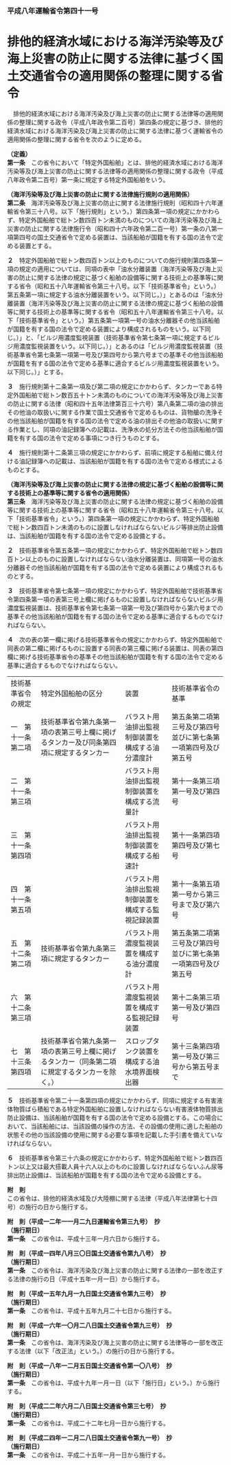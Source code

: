 ### 平成八年運輸省令第四十一号  
# 排他的経済水域における海洋汚染等及び海上災害の防止に関する法律に基づく国土交通省令の適用関係の整理に関する省令  
　排他的経済水域における海洋汚染及び海上災害の防止に関する法律等の適用関係の整理に関する政令（平成八年政令第二百号）第四条の規定に基づき、排他的経済水域における海洋汚染及び海上災害の防止に関する法律に基づく運輸省令の適用関係の整理に関する省令を次のように定める。  
  
**（定義）**  
**第一条**　この省令において「特定外国船舶」とは、排他的経済水域における海洋汚染等及び海上災害の防止に関する法律等の適用関係の整理に関する政令（平成八年政令第二百号）第一条に規定する特定外国船舶をいう。  
  
**（海洋汚染等及び海上災害の防止に関する法律施行規則の適用関係）**  
**第二条**　海洋汚染等及び海上災害の防止に関する法律施行規則（昭和四十六年運輸省令第三十八号。以下「施行規則」という。）第四条第一項の規定にかかわらず、特定外国船舶で総トン数四百トン未満のものについての海洋汚染等及び海上災害の防止に関する法律施行令（昭和四十六年政令第二百一号）第一条の八第一項第四号の国土交通省令で定める装置は、当該船舶が国籍を有する国の法令で定める装置とする。  
  
**２**　特定外国船舶で総トン数四百トン以上のものについての施行規則第四条第一項の規定の適用については、同項の表中「油水分離装置（海洋汚染等及び海上災害の防止に関する法律の規定に基づく船舶の設備等に関する技術上の基準等に関する省令（昭和五十八年運輸省令第三十八号。以下「技術基準省令」という。）第五条第一項に規定する油水分離装置をいう。以下同じ。）」とあるのは「油水分離装置（海洋汚染等及び海上災害の防止に関する法律の規定に基づく船舶の設備等に関する技術上の基準等に関する省令（昭和五十八年運輸省令第三十八号。以下「技術基準省令」という。）第五条第一項第一号の油水分離器その他当該船舶が国籍を有する国の法令で定める装置により構成されるものをいう。以下同じ。）」と、「ビルジ用濃度監視装置（技術基準省令第七条第一項に規定するビルジ用濃度監視装置をいう。以下同じ。）」とあるのは「ビルジ用濃度監視装置（技術基準省令第七条第一項第一号及び第四号から第六号までの基準その他当該船舶が国籍を有する国の法令で定める基準に適合するビルジ用濃度監視装置をいう。以下同じ。）」とする。  
  
**３**　施行規則第十二条第一項及び第二項の規定にかかわらず、タンカーである特定外国船舶で総トン数百五十トン未満のものについての海洋汚染等及び海上災害の防止に関する法律（昭和四十五年法律第百三十六号）第八条第二項の油の排出その他油の取扱いに関する作業で国土交通省令で定めるものは、貨物艙の洗浄その他当該船舶が国籍を有する国の法令で定める油の排出その他油の取扱いに関する作業とし、同項の油記録簿への記載は、洗浄水の処分方法その他当該船舶が国籍を有する国の法令で定める事項につき行うものとする。  
  
**４**　施行規則第十二条第三項の規定にかかわらず、前項に規定する船舶に備え付ける油記録簿への記載は、当該船舶が国籍を有する国の法令で定める様式によるものとする。  
  
**（海洋汚染等及び海上災害の防止に関する法律の規定に基づく船舶の設備等に関する技術上の基準等に関する省令の適用関係）**  
**第三条**　海洋汚染等及び海上災害の防止に関する法律の規定に基づく船舶の設備等に関する技術上の基準等に関する省令（昭和五十八年運輸省令第三十八号。以下「技術基準省令」という。）第四条第一項の規定にかかわらず、特定外国船舶で総トン数四百トン未満のものに設置しなければならないビルジ等排出防止設備は、当該船舶が国籍を有する国の法令で定める設備とする。  
  
**２**　技術基準省令第五条第一項の規定にかかわらず、特定外国船舶で総トン数四百トン以上のものに設置しなければならない油水分離装置は、同項第一号の油水分離器その他当該船舶が国籍を有する国の法令で定める装置により構成されるものとする。  
  
**３**　技術基準省令第七条第一項の規定にかかわらず、特定外国船舶で技術基準省令第四条第一項の表第三号上欄に掲げるものに設置しなければならないビルジ用濃度監視装置は、技術基準省令第七条第一項第一号及び第四号から第六号までの基準その他当該船舶が国籍を有する国の法令で定める基準に適合するものでなければならない。  
  
**４**　次の表の第一欄に掲げる技術基準省令の規定にかかわらず、特定外国船舶で同表の第二欄に掲げるものに設置する同表の第三欄に掲げる装置は、同表の第四欄に掲げる技術基準省令の基準その他当該船舶が国籍を有する国の法令で定める基準に適合するものでなければならない。  

|||||  
| --- | --- | --- | --- |  
|技術基準省令の規定|特定外国船舶の区分|装置|技術基準省令の基準|  
|一　第十一条第二項|技術基準省令第九条第一項の表第三号上欄に掲げるタンカー及び同条第四項に規定するタンカー|バラスト用油排出監視制御装置を構成する油分濃度計|第五条第二項第三号及び第四号並びに第七条第一項第四号及び第五号|  
|二　第十一条第三項||バラスト用油排出監視制御装置を構成する流量計|第十一条第三項第一号及び第四号|  
|三　第十一条第四項||バラスト用油排出監視制御装置を構成する船速計|第十一条第四項第四号及び第七号|  
|四　第十一条第五項||バラスト用油排出監視制御装置を構成する監視記録装置|第十一条第五項第一号から第三号まで及び第六号|  
|五　第十二条第二項|技術基準省令第九条第三項に規定するタンカー|バラスト用濃度監視装置を構成する油分濃度計|第五条第二項第三号及び第四号並びに第七条第一項第四号及び第五号|  
|六　第十二条第三項||バラスト用濃度監視装置を構成する監視記録装置|第十二条第三項第一号及び第四号|  
|七　第十三条第四項|技術基準省令第九条第一項の表第三号上欄に掲げるタンカー（同条第二項に規定するタンカーを除く。）|スロップタンク装置を構成する油水境界面検出器|第十三条第四項第一号及び第三号から第五号まで|  
  
  
**５**　技術基準省令第二十一条第四項の規定にかかわらず、同項に規定する有害液体物質ばら積船である特定外国船舶に設置しなければならない有害液体物質排出防止設備は、当該船舶が国籍を有する国の法令で定める設備とする。この場合において、当該船舶には、当該設備の操作の方法、その設備の使用に適した船舶の状態その他の当該設備の使用に関する必要な事項を記載した手引書を備えていなければならない。  
  
**６**　技術基準省令第三十六条の規定にかかわらず、特定外国船舶で総トン数四百トン以上又は最大搭載人員十六人以上のものに設置しなければならないふん尿等排出防止設備は、当該船舶が国籍を有する国の法令で定める設備とする。  
  
**附　則**  
この省令は、排他的経済水域及び大陸棚に関する法律（平成八年法律第七十四号）の施行の日から施行する。  
  
**附　則（平成一二年一一月二九日運輸省令第三九号）　抄**  
**（施行期日）**  
**第一条**　この省令は、平成十三年一月六日から施行する。  
  
**附　則（平成一四年八月三〇日国土交通省令第九八号）　抄**  
**（施行期日）**  
**第一条**　この省令は、海洋汚染及び海上災害の防止に関する法律の一部を改正する法律の施行の日（平成十五年一月一日）から施行する。  
  
**附　則（平成一五年九月一九日国土交通省令第九三号）　抄**  
**（施行期日）**  
**第一条**　この省令は、平成十五年九月二十七日から施行する。  
  
**附　則（平成一六年一〇月二八日国土交通省令第九三号）　抄**  
**（施行期日）**  
**第一条**　この省令は、海洋汚染及び海上災害の防止に関する法律等の一部を改正する法律（以下「改正法」という。）の施行の日から施行する。  
  
**附　則（平成一八年一二月五日国土交通省令第一〇八号）　抄**  
**（施行期日）**  
**第一条**　この省令は、平成十九年一月一日（以下「施行日」という。）から施行する。  
  
**附　則（平成二二年六月二八日国土交通省令第三七号）　抄**  
**（施行期日）**  
**第一条**　この省令は、平成二十二年七月一日から施行する。  
  
**附　則（平成二四年一二月二八日国土交通省令第九一号）　抄**  
**（施行期日）**  
**第一条**　この省令は、平成二十五年一月一日から施行する。  
  
